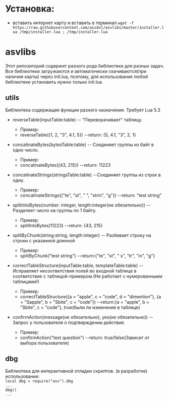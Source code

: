 # Установка:
- вставить интернет карту и вставить в терминал `wget -f https://raw.githubusercontent.com/asvdvl/asvlibs/master/installer.lua /tmp/installer.lua ; /tmp/installer.lua`

# asvlibs
Этот репозиторий содержит разного рода библиотеки для разных задач. Все библиотеки загружаются и автоматически скачиваются(при наличии карты) через init.lua, поэтому, для использования любой библиотеки установить нужно только init.lua

## utils
Библиотека содержащяя функции разного назначения.
Требует Lua 5.3
- reverseTable(inputTable:table) -- "Переворачивает" таблицу.
  - Пример:
  - reverseTable({1, 2, "3", 4.1, 5}) --return: {5, 4.1, "3", 2, 1}
  
- concatinateBytes(bytesTable:table) -- Соединяет группы из байт в одно число. 
  - Пример:
  - concatinateBytes({43, 215}) --return: 11223
  
- concatinateStrings(stringsTable:table) --Соединяет группы из строк в одну.
  - Пример:
  - concatinateStrings({"te", "st", " ", "strin", "g"}) --return: "test string"

- splitIntoBytes(number: integer, length:integer(не обязательно)) -- Разделяет число на группы по 1 байту.
  - Пример:
  - splitIntoBytes(11223) --return: {43, 215}

- splitByChunk(string:string, length:integer) -- Разбивает строку на строки с указанной длинной
  - Пример:
  - splitByChunk("test string") --return:{"te", "st", " s", "tr", "in", "g"}

- correctTableStructure(inputTable:table, templateTable:table) -- Исправляет несоответствия полей во входной таблице в соответствие с таблицой-примером.(Не работает с нумерованными таблицами!)
  - Пример:
  - correctTableStructure({a = "apple", c = "code", d = "dimention"}, {a = "Sapple", b = "Sbite", c = "code"}) --return:{a = "apple", b = "Sbite", c = "code"}, true(были ли изменения в таблице)

- confirmAction(message(не обязательно), yes(не обязательно)) -- Запрос у пользователя о подтверждении действия. 
  - Пример:
  - confirmAction("test question") --return: true/false(Зависит от выбора пользователя)

## dbg
Библиотека для интерактивной отладки скриптов. (в разработке)
использование: \
`local dbg = require("asv").dbg`\
`...`\
`dbg()`\
`...`
